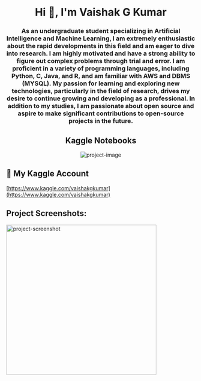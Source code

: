 <h1 align="center">Hi 👋, I'm Vaishak G Kumar</h1>
<h3 align="center">As an undergraduate student specializing in Artificial Intelligence and Machine Learning, I am extremely enthusiastic about the rapid developments in this field and am eager to dive into research. I am highly motivated and have a strong ability to figure out complex problems through trial and error. I am proficient in a variety of programming languages, including Python, C, Java, and R, and am familiar with AWS and DBMS (MYSQL). My passion for learning and exploring new technologies, particularly in the field of research, drives my desire to continue growing and developing as a professional. In addition to my studies, I am passionate about open source and aspire to make significant contributions to open-source projects in the future.</h3>
<h2 align="center" id="title">Kaggle Notebooks</h2>


<p align="center"><img src="https://socialify.git.ci/Vaishakgkumar/Kaggle-Notebooks/image?font=Jost&amp;language=1&amp;name=1&amp;owner=1&amp;pattern=Solid&amp;stargazers=1&amp;theme=Auto" alt="project-image"></p>

<h2>🚀 My Kaggle Account</h2>

[https://www.kaggle.com/vaishakgkumar](https://www.kaggle.com/vaishakgkumar)

<h2>Project Screenshots:</h2>

<img src="." alt="project-screenshot" width="400" height="400/">
